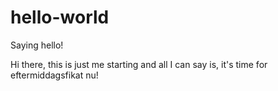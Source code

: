 # hello-world
Saying hello!

Hi there, this is just me starting and all I can say is, it's time for eftermiddagsfikat nu!
